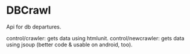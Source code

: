 DBCrawl
===========

Api for db departures.

control/crawler: gets data using htmlunit.
control/newcrawler: gets data using jsoup (better code & usable on android, too).
